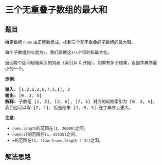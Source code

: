 # 三个无重叠子数组的最大和

## 题目

<HTML><p>给定数组&nbsp;<code>nums</code>&nbsp;由正整数组成，找到三个互不重叠的子数组的最大和。</p>

<p>每个子数组的长度为<code>k</code>，我们要使这<code>3*k</code>个项的和最大化。</p>

<p>返回每个区间起始索引的列表（索引从 0 开始）。如果有多个结果，返回字典序最小的一个。</p>

<p><strong>示例:</strong></p>

<pre>
<strong>输入:</strong> [1,2,1,2,6,7,5,1], 2
<strong>输出:</strong> [0, 3, 5]
<strong>解释:</strong> 子数组 [1, 2], [2, 6], [7, 5] 对应的起始索引为 [0, 3, 5]。
我们也可以取 [2, 1], 但是结果 [1, 3, 5] 在字典序上更大。
</pre>

<p><strong>注意:</strong></p>

<ul>
	<li><code>nums.length</code>的范围在<code>[1, 20000]</code>之间。</li>
	<li><code>nums[i]</code>的范围在<code>[1, 65535]</code>之间。</li>
	<li><code>k</code>的范围在<code>[1, floor(nums.length / 3)]</code>之间。</li>
</ul>
</HTML>

## 解法思路
